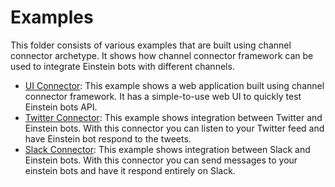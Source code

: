 # Examples
This folder consists of various examples that are built using channel connector archetype. It shows how channel connector framework can be used to integrate Einstein bots with different channels.

* [UI Connector](ui-connector): This example shows a web application built using channel connector framework. It has a simple-to-use web UI to quickly test Einstein bots API.
* [Twitter Connector](twitter-connector): This example shows integration between Twitter and Einstein bots. With this connector you can listen to your Twitter feed and have Einstein bot respond to the tweets.
* [Slack Connector](slack-connector): This example shows integration between Slack and Einstein bots. With this connector you can send messages to your einstein bots and have it respond entirely on Slack.
